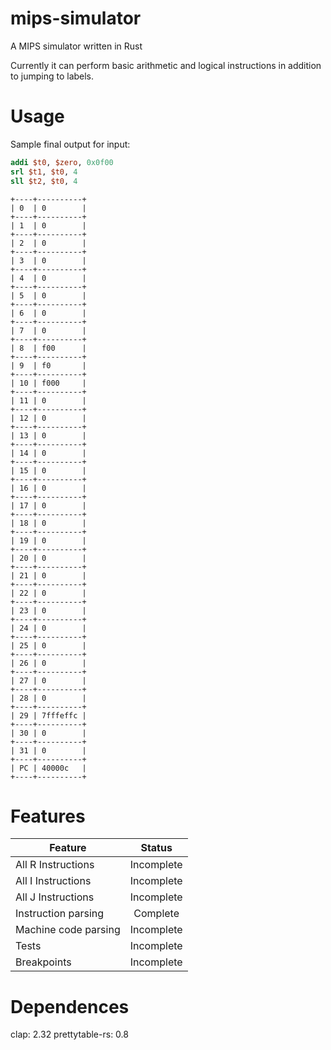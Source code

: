 # mips-simulator
A MIPS simulator written in Rust

Currently it can perform basic arithmetic and logical instructions in addition to jumping to labels.

# Usage

Sample final output for input:
```mips
addi $t0, $zero, 0x0f00
srl $t1, $t0, 4
sll $t2, $t0, 4
```

```
+----+----------+
| 0  | 0        |
+----+----------+
| 1  | 0        |
+----+----------+
| 2  | 0        |
+----+----------+
| 3  | 0        |
+----+----------+
| 4  | 0        |
+----+----------+
| 5  | 0        |
+----+----------+
| 6  | 0        |
+----+----------+
| 7  | 0        |
+----+----------+
| 8  | f00      |
+----+----------+
| 9  | f0       |
+----+----------+
| 10 | f000     |
+----+----------+
| 11 | 0        |
+----+----------+
| 12 | 0        |
+----+----------+
| 13 | 0        |
+----+----------+
| 14 | 0        |
+----+----------+
| 15 | 0        |
+----+----------+
| 16 | 0        |
+----+----------+
| 17 | 0        |
+----+----------+
| 18 | 0        |
+----+----------+
| 19 | 0        |
+----+----------+
| 20 | 0        |
+----+----------+
| 21 | 0        |
+----+----------+
| 22 | 0        |
+----+----------+
| 23 | 0        |
+----+----------+
| 24 | 0        |
+----+----------+
| 25 | 0        |
+----+----------+
| 26 | 0        |
+----+----------+
| 27 | 0        |
+----+----------+
| 28 | 0        |
+----+----------+
| 29 | 7fffeffc |
+----+----------+
| 30 | 0        |
+----+----------+
| 31 | 0        |
+----+----------+
| PC | 40000c   |
+----+----------+
```

# Features

| Feature  | Status |
| ------------- | :-------------: |
| All R Instructions  | Incomplete  |
| All I Instructions  | Incomplete  |
| All J Instructions | Incomplete |
| Instruction parsing | Complete |
| Machine code parsing | Incomplete |
| Tests | Incomplete |
| Breakpoints | Incomplete |

# Dependences 
clap: 2.32
prettytable-rs: 0.8